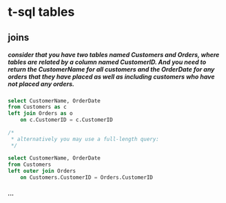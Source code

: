# t-sql tables

## joins

##### consider that you have two tables named Customers and Orders, where tables are related by a column named CustomerID. And you need to return the CustomerName for all customers and the OrderDate for any orders that they have placed as well as including customers who have not placed any orders.

```sql
select CustomerName, OrderDate
from Customers as c
left join Orders as o
	on c.CustomerID = c.CustomerID
	
/* 
 * alternatively you may use a full-length query: 
 */
 
select CustomerName, OrderDate
from Customers
left outer join Orders
	on Customers.CustomerID = Orders.CustomerID
```


##### ...
```sql

```